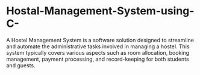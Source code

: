 # Hostal-Management-System-using-C-
A Hostel Management System is a software solution designed to streamline and automate the administrative tasks involved in managing a hostel. This system typically covers various aspects such as room allocation, booking management, payment processing, and record-keeping for both students and guests.
